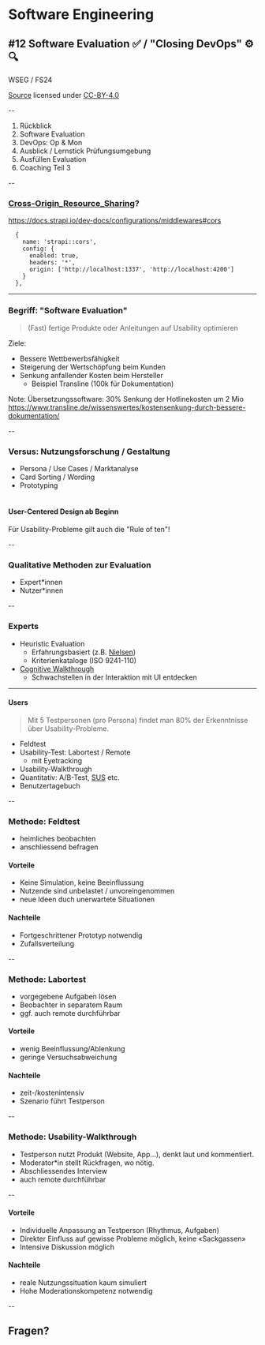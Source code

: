 # Software Engineering

## #12 Software Evaluation ✅ / "Closing DevOps" ⚙️🔍

WSEG / FS24<br />

[Source](https://github.com/digital-sustainability/module-wseg/tree/24/fs/docs/slides/content/12) licensed under [CC-BY-4.0](https://github.com/digital-sustainability/module-wseg/blob/24/fs/LICENSE)

--

1. Rückblick
2. Software Evaluation
3. DevOps: Op & Mon
4. Ausblick / Lernstick Prüfungsumgebung
5. Ausfüllen Evaluation
6. Coaching Teil 3

--

### [Cross-Origin_Resource_Sharing](https://de.wikipedia.org/wiki/Cross-Origin_Resource_Sharing)?

https://docs.strapi.io/dev-docs/configurations/middlewares#cors

```
  {
    name: 'strapi::cors',
    config: {
      enabled: true,
      headers: '*',
      origin: ['http://localhost:1337', 'http://localhost:4200']
    }
  },
```

---

### Begriff: "Software Evaluation"

> (Fast) fertige Produkte oder Anleitungen auf Usability optimieren

Ziele:

- Bessere Wettbewerbsfähigkeit
- Steigerung der Wertschöpfung beim Kunden
- Senkung anfallender Kosten beim Hersteller
  - Beispiel Transline (100k für Dokumentation)

Note:
Übersetzungssoftware: 30% Senkung der Hotlinekosten um 2 Mio
https://www.transline.de/wissenswertes/kostensenkung-durch-bessere-dokumentation/

--

### Versus: Nutzungsforschung / Gestaltung

- Persona / Use Cases / Marktanalyse
- Card Sorting / Wording
- Prototyping<br />&nbsp;

#### User-Centered Design ab Beginn

Für Usability-Probleme gilt auch die "Rule of ten"!

--

### Qualitative Methoden zur Evaluation

- Expert\*innen
- Nutzer\*innen

--

### Experts

- Heuristic Evaluation
  - Erfahrungsbasiert (z.B. [Nielsen](https://www.nngroup.com/articles/ten-usability-heuristics/))
  - Kriterienkataloge (ISO 9241-110)
- [Cognitive Walkthrough](https://de.wikipedia.org/wiki/Cognitive_Walkthrough)
  - Schwachstellen in der Interaktion mit UI entdecken

---

#### Users

> Mit 5 Testpersonen (pro Persona) findet man 80% der Erkenntnisse über Usability-Probleme.

- Feldtest
- Usability-Test: Labortest / Remote
  - mit Eyetracking
- Usability-Walkthrough
- Quantitativ: A/B-Test, [SUS](https://de.wikipedia.org/wiki/System_Usability_Scale) etc.
- Benutzertagebuch

--

### Methode: Feldtest

- heimliches beobachten
- anschliessend befragen

#### Vorteile

- Keine Simulation, keine Beeinflussung
- Nutzende sind unbelastet / unvoreingenommen
- neue Ideen duch unerwartete Situationen

#### Nachteile

- Fortgeschrittener Prototyp notwendig
- Zufallsverteilung

--

### Methode: Labortest

- vorgegebene Aufgaben lösen
- Beobachter in separatem Raum
- ggf. auch remote durchführbar

#### Vorteile

- wenig Beeinflussung/Ablenkung
- geringe Versuchsabweichung

#### Nachteile

- zeit-/kostenintensiv
- Szenario führt Testperson

--

### Methode: Usability-Walkthrough

- Testperson nutzt Produkt (Website, App...), denkt laut und kommentiert.
- Moderator\*in stellt Rückfragen, wo nötig.
- Abschliessendes Interview
- auch remote durchführbar

--

#### Vorteile

- Individuelle Anpassung an Testperson (Rhythmus, Aufgaben)
- Direkter Einfluss auf gewisse Probleme möglich, keine «Sackgassen»
- Intensive Diskussion möglich

#### Nachteile

- reale Nutzungssituation kaum simuliert
- Hohe Moderationskompetenz notwendig

--

## Fragen?

<!-- .slide: data-background="#fff5c1" -->
